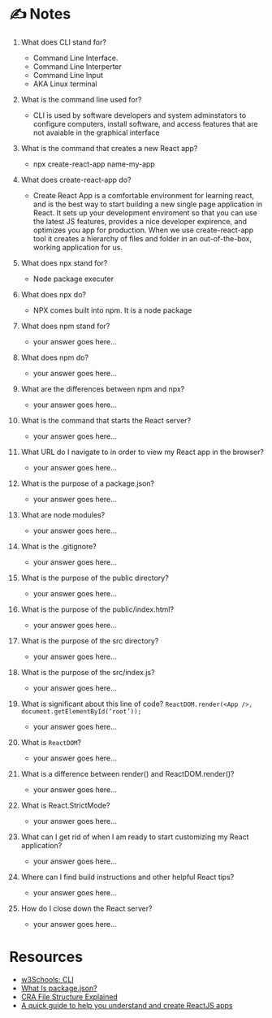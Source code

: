 # ✍️ Notes

1. What does CLI stand for?
    - Command Line Interface.
    - Command Line Interperter
    - Command Line Input
    - AKA Linux terminal

2. What is the command line used for?
    - CLI is used by software developers and system adminstators to configure computers, install software, and access features that are not avaiable in the graphical interface

3. What is the command that creates a new React app?
    - npx create-react-app name-my-app

4. What does create-react-app do?
    - Create React App is a comfortable environment for learning react, and is the best way to start building a new single page application in React. It sets up your development enviroment so that you can use the latest JS features, provides a nice developer expirence, and optimizes you app for production. When we use create-react-app tool it creates a hierarchy of files and folder in an out-of-the-box, working application for us.

5. What does npx stand for?
    - Node package executer

6. What does npx do?
    - NPX comes built into npm. It is a node package

7. What does npm stand for?
    - your answer goes here...

8. What does npm do?
    - your answer goes here...

9. What are the differences between npm and npx?
    - your answer goes here...

10. What is the command that starts the React server?
    - your answer goes here...


11. What URL do I navigate to in order to view my React app in the browser?
    - your answer goes here...

12. What is the purpose of a package.json?
    - your answer goes here...

13. What are node modules?
    - your answer goes here...

14. What is the .gitignore?
    - your answer goes here...

15. What is the purpose of the public directory?
    - your answer goes here...

16. What is the purpose of the public/index.html?
    - your answer goes here...

17. What is the purpose of the src directory?
    - your answer goes here...

18. What is the purpose of the src/index.js?
    - your answer goes here...

19. What is significant about this line of code?
`ReactDOM.render(<App />, document.getElementById(‘root’));`
    - your answer goes here...

20. What is `ReactDOM`?
    - your answer goes here...

21. What is a difference between render() and ReactDOM.render()?
    - your answer goes here...

22. What is React.StrictMode?
    - your answer goes here...

23. What can I get rid of when I am ready to start customizing my React application?
    - your answer goes here...

24. Where can I find build instructions and other helpful React tips?
    - your answer goes here...

25. How do I close down the React server?
    - your answer goes here...

# Resources
- [w3Schools: CLI](https://www.w3schools.com/whatis/whatis_cli.asp)
- [What Is package.json?](https://heynode.com/tutorial/what-packagejson/)
- [CRA File Structure Explained](https://medium.com/@abesingh1/create-react-app-files-folders-structure-explained-df24770f8562)
- [A quick guide to help you understand and create ReactJS apps](https://www.freecodecamp.org/news/quick-guide-to-understanding-and-creating-reactjs-apps-8457ee8f7123/)
